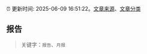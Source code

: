 :alarm_clock: 更新时间: 2025-06-09 16:51:22。[文章来源](/README.md)、[文章分类](/TAGS.md)

## 报告


> 关键字：`报告`、`月报`



